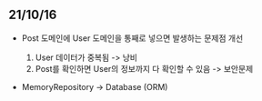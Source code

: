 
## 21/10/16

- Post 도메인에 User 도메인을 통째로 넣으면 발생하는 문제점 개선

    1. User 데이터가 중복됨 -> 낭비
    2. Post를 확인하면 User의 정보까지 다 확인할 수 있음 -> 보안문제

- MemoryRepository -> Database (ORM)


